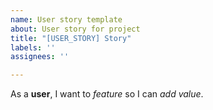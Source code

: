 ```yaml
---
name: User story template
about: User story for project
title: "[USER_STORY] Story"
labels: ''
assignees: ''

---
```


As a **user**, I want to *feature* so I can *add value*.

